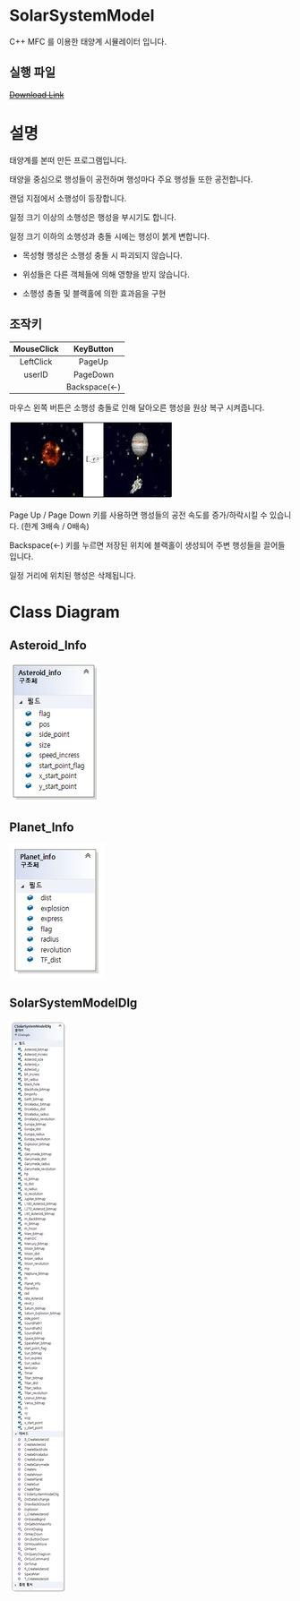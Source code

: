# SolarSystemModel

C++ MFC 를 이용한 태양계 시뮬레이터 입니다.

## 실행 파일

<del>[Download Link](https://github.com/psk876/SolarSystemModel/raw/master/SolarSystemModel.exe)</del>

# 설명

태양계를 본떠 만든 프로그램입니다.

태양을 중심으로 행성들이 공전하며 행성마다 주요 행성들 또한 공전합니다.

랜덤 지점에서 소행성이 등장합니다.

일정 크기 이상의 소행성은 행성을 부시기도 합니다.

일정 크기 이하의 소행성과 충돌 시에는 행성이 붉게 변합니다.

* 목성형 행성은 소행성 충돌 시 파괴되지 않습니다.

* 위성들은 다른 객체들에 의해 영향을 받지 않습니다.

* 소행성 충돌 및 블랙홀에 의한 효과음을 구현

## 조작키

| MouseClick | KeyButton |
|:-------:|:-------:|
| LeftClick | PageUp |
| userID | PageDown |
|  | Backspace(←) |

마우스 왼쪽 버튼은 소행성 충돌로 인해 달아오른 행성을 원상 복구 시켜줍니다.

![ImplementationImage](ReadmeImage/ImplementationImage/Imp_01.PNG)

Page Up / Page Down 키를 사용하면 행성들의 공전 속도를 증가/하락시킬 수 있습니다. (한계 3배속 / 0배속)

Backspace(←) 키를 누르면 저장된 위치에 블랙홀이 생성되어 주변 행성들을 끌어들입니다.

일정 거리에 위치된 행성은 삭제됩니다.

# Class Diagram

## Asteroid_Info

![Asteroid_Info](ReadmeImage/ClassDiagram/Asteroid_Info.png)

## Planet_Info

![Planet_Info](ReadmeImage/ClassDiagram/Planet_Info.png)

## SolarSystemModelDlg

![SolarSystemModelDlg](ReadmeImage/ClassDiagram/SolarSystemModelDlg.png)
